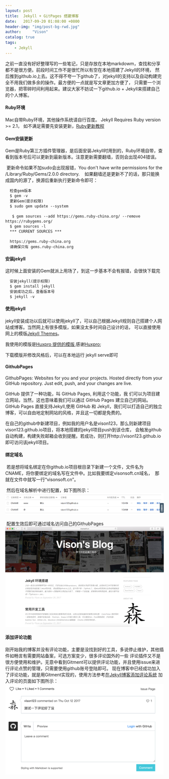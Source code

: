 ```yaml
---
layout: post
title:  Jekyll + GitPages 搭建博客
date:   2017-09-20 01:08:00 +0800
header-img: "img/post-bg-rwd.jpg"
author:     "Vison"
catalog: true
tags:
    - Jekyll
---
```


之前一直没有好好整理写的一些笔记，只是存放在本地markdowm，查找和分享都不是很方便。前段时间工作不是很忙所以有空在本地搭建了Jekyll的环境，
然后推到github.io上去。这不得不夸一下github了，对jekyll的支持以及自动构建完全不用我们做多余的操作。最方便的一点就是写文章更加方便了，
只需要一个浏览器，把零碎时间利用起来。建议大家不妨试一下github.io + Jekyll来搭建自己的个人博客。

#### Ruby环境

  Mac自带Ruby环境，其他操作系统请自行百度。
  Jekyll Requires Ruby version >= 2.1， 如不满足需要先安装更新，[Ruby更新教程](http://www.jianshu.com/p/d99b5662d8a0)
  
#### Gem安装更新

  Gem是Ruby第三方插件管理器，是后面安装Jekyll时用到的，Ruby环境自带，查看到版本号后可以更新到最新版本。注意更新需要翻墙，否则会出现404错误。

  更新命令如果不加sudo会出现报错，You don't have write permissions for the /Library/Ruby/Gems/2.0.0 directory.
  
  如果翻墙还是更新不了的话，那只能换成国内的源了，换源后重新执行更新命令即可：

  ```
    检查gem版本
    $ gem -v
    更新Gem(提示权限)
    $ sudo gem update --system

    $ gem sources --add https://gems.ruby-china.org/ --remove https://rubygems.org/
    $ gem sources -l
    *** CURRENT SOURCES ***

    https://gems.ruby-china.org
    请确保只有 gems.ruby-china.org
  ```
#### 安装jekyll

这时候上面安装的Gem就派上用场了，到这一步基本不会有报错，会很快下载完

  ```
    安装jekyll(提示权限)
    $ gem install jekyll
    安装成功之后，查看版本号
    $ jekyll -v
  ```

#### 使用jekyll

 jekyll安装成功以后就可以使用jekyll了，可以自己根据Jekyll规则自己搭建个人网站或博客。当然网上有很多模版，如果没太多时间自己设计的话，
 可以直接使用网上的模版[Jekyll Themes](http://jekyllthemes.org/)。

 我使用的模版是[Huxpro 提供的模版](https://github.com/Huxpro/huxpro.github.io),感谢[Huxpro](https://github.com/Huxpro);

 下载模版并修改风格后，可以在本地运行 jekyll serve即可

 #### GithubPages

 GithubPages: Websites for you and your projects.
 Hosted directly from your GitHub repository. Just edit, push, and your changes are live.

 GitHub 提供了一种功能，叫 GitHub Pages, 利用这个功能，我 们可以为项目建立网站，当然，这也意味着我们可以通过 GitHub Pages 建立自己的网站。
 GitHub Pages 直接支持Jekyll,使用 GitHub 和 Jekyll，我们可以打造自己的独立博客，可以自由地定制网站的风格，并且这一切都是免费的。

 在自己的github中新建项目，例如我的用户名是vison123，那么则新建项目vison123.github.io项目，将本地搭建的jekyll项目push到该仓库，
 会触发github自动构建，构建失败邮箱会收到提醒。若成功，则打开http://vison123.github.io 即可访问该jekyll项目。

#### 绑定域名

  若是想将域名绑定在你github.io项目根目录下新建一个文件，文件名为CNAME，将你要绑定的域名写在文件中。比如我要绑定visonsoft.cn域名，
  那就在文件中就写一行“visonsoft.cn”。

  然后在域名解析中进行配置，如下图所示：
 ![](/img/in-post/post-jekyll-build/cname-resolve.png)


  配置生效后即可通过域名访问自己的GithubPages
  ![](/img/in-post/post-jekyll-build/visonsoft.cn.png)

#### 添加评论功能

   刚开始我的博客并没有评论功能，主要是没找到好的工具，多说停止维护，其他插件如畅言有需要网站备案，可选方案变少，很多评论国外的一些
   评论插件又不是很方便使用和维护。无意中看到Gitment可以提供评论功能，并且使用issue来进行评论点赞的管理，只需要使用github账号登陆即可。
   现在博客中已经成功加入了评论功能，就是用Gitment实现的，使用方法参考[在Jekyll博客添加评论系统](https://wenku.baidu.com/view/b25ff654f01dc281e53af089.html)
   加入评论的页面如下图所示：
    ![](/img/in-post/post-jekyll-build/gitment.png)

